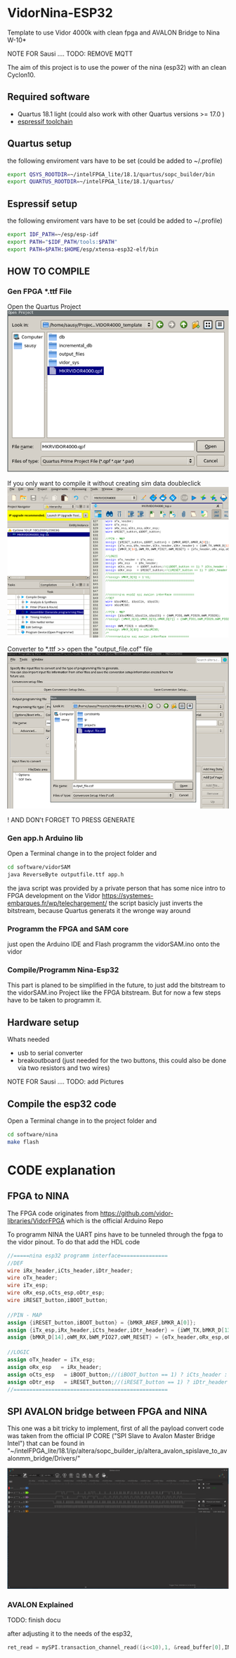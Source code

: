 # VidorNina-ESP32
Template to use Vidor 4000k with clean fpga and AVALON Bridge to Nina W-10* 

NOTE FOR Sausi .... TODO: REMOVE MQTT

The aim of this project is to use the power of the nina (esp32) with an clean Cyclon10. 

## Required software
* Quartus 18.1 light (could also work with other Quartus versions >= 17.0 )
* [espressif toolchain](https://docs.espressif.com/projects/esp-idf/en/latest/api-guides/build-system-cmake.html
 "Link to setup tutorial")

## Quartus setup
the following enviroment vars have to be set (could be added to ~/.profile)
```bash
export QSYS_ROOTDIR=~/intelFPGA_lite/18.1/quartus/sopc_builder/bin
export QUARTUS_ROOTDIR=~/intelFPGA_lite/18.1/quartus/
```

## Espressif setup
the following enviroment vars have to be set (could be added to ~/.profile) 
```bash
export IDF_PATH=~/esp/esp-idf
export PATH="$IDF_PATH/tools:$PATH"
export PATH=$PATH:$HOME/esp/xtensa-esp32-elf/bin
```

## HOW TO COMPILE 
### Gen FPGA *.ttf File
Open the Quartus Project  
![Open the Quartus project ](doc/open_project.png)

If you only want to compile it without creating sim data doubleclick 
![compile_quartus.png](doc/compile_quartus.png)

Converter to *.ttf <File> >> <Convert Programming Files>
open the "output_file.cof" file  
![compile_quartus.png](doc/conv_dialog.png)

! AND DON't FORGET TO PRESS GENERATE 

### Gen app.h Arduino lib
Open a Terminal change in to the project folder and 
```bash
cd software/vidorSAM
java ReverseByte outputfile.ttf app.h 
```
the java script was provided by a private person that has some nice intro to FPGA development on the Vidor
https://systemes-embarques.fr/wp/telechargement/
the script basicly just inverts the bitstream, because Quartus generats it the wronge way around

### Programm the FPGA and SAM core
just open the Arduino IDE and Flash programm the vidorSAM.ino onto the vidor

### Compile/Programm Nina-Esp32
This part is planed to be simplified in the future, to just add the bitstream to the vidorSAM.ino Project like the FPGA bitstream. But for now a few steps have to be taken to programm it. 

## Hardware setup
Whats needed 
* usb to serial converter
* breakoutboard (just needed for the two buttons, this could also be done via two resistors and two wires)

NOTE FOR Sausi .... TODO: add Pictures

## Compile the esp32 code
Open a Terminal change in to the project folder and 
```bash
cd software/nina
make flash
```


# CODE explanation
## FPGA to NINA
The FPGA code originates from https://github.com/vidor-libraries/VidorFPGA which is the official Arduino Repo

To programm NINA the UART pins have to be tunneled through the fpga to the vidor pinout. To do that add the HDL code 

```verilog
//=====nina esp32 programm interface===============
//DEF
wire iRx_header,iCts_header,iDtr_header;
wire oTx_header;
wire iTx_esp;
wire oRx_esp,oCts_esp,oDtr_esp;
wire iRESET_button,iBOOT_button;

//PIN - MAP
assign {iRESET_button,iBOOT_button} = {bMKR_AREF,bMKR_A[0]};
assign {iTx_esp,iRx_header,iCts_header,iDtr_header} = {iWM_TX,bMKR_D[13:11]};
assign {bMKR_D[14],oWM_RX,bWM_PIO27,oWM_RESET} = {oTx_header,oRx_esp,oCts_esp,oDtr_esp};

//LOGIC
assign oTx_header = iTx_esp;
assign oRx_esp   = iRx_header;
assign oCts_esp   = iBOOT_button;//(iBOOT_button == 1) ? iCts_header : 1'b0;
assign oDtr_esp   = iRESET_button;//(iRESET_button == 1) ? iDtr_header : 1'b0;
//=================================================
```

## SPI AVALON bridge between FPGA and NINA
This one was a bit tricky to implement, first of all the payload convert code was taken from the official IP CORE ("SPI Slave to Avalon Master Bridge Intel") that can be found in "~/intelFPGA_lite/18.1/ip/altera/sopc_builder_ip/altera_avalon_spislave_to_avalonmm_bridge/Drivers/"

![workingNinaSPi](doc/workingNinaSPi)

### AVALON Explained
TODO: finish docu

after adjusting it to the needs of the esp32, 

```cpp
ret_read = mySPI.transaction_channel_read((i<<10),1, &read_buffer[0],INCREMENT_ADDRESS);
```



